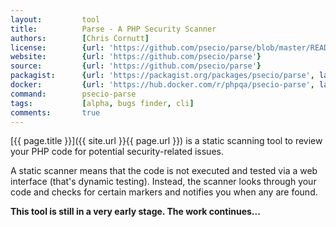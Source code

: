 ```yaml
---
layout:         tool
title:          Parse - A PHP Security Scanner
authors:        [Chris Cornutt]
license:        {url: 'https://github.com/psecio/parse/blob/master/README.md', label: 'MIT license'}
website:        {url: 'https://github.com/psecio/parse'}
source:         {url: 'https://github.com/psecio/parse'}
packagist:      {url: 'https://packagist.org/packages/psecio/parse', label: 'psecio/parse'}
docker:         {url: 'https://hub.docker.com/r/phpqa/psecio-parse', label: 'phpqa/psecio-parse'}
command:        psecio-parse 
tags:           [alpha, bugs finder, cli] 
comments:       true
---
```


[{{ page.title }}]({{ site.url }}{{ page.url }}) is a static scanning tool to review your PHP code for potential security-related issues.
 
<!--more--> 

A static scanner means that the code is not executed and tested via a web interface (that's dynamic testing).
Instead, the scanner looks through your code and checks for certain markers and notifies you when any are found.

**This tool is still in a very early stage. The work continues...**
